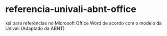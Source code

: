 # referencia-univali-abnt-office
xsl para referências no Microsoft Office Word de acordo com o modelo da Univali (Adaptado da ABNT)
